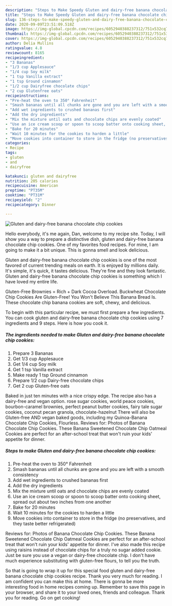 ```yaml
---
description: "Steps to Make Speedy Gluten and dairy-free banana chocolate chip cookies"
title: "Steps to Make Speedy Gluten and dairy-free banana chocolate chip cookies"
slug: 136-steps-to-make-speedy-gluten-and-dairy-free-banana-chocolate-chip-cookies
date: 2020-09-09T23:51:09.518Z
image: https://img-global.cpcdn.com/recipes/6052940388237312/751x532cq70/gluten-and-dairy-free-banana-chocolate-chip-cookies-recipe-main-photo.jpg
thumbnail: https://img-global.cpcdn.com/recipes/6052940388237312/751x532cq70/gluten-and-dairy-free-banana-chocolate-chip-cookies-recipe-main-photo.jpg
cover: https://img-global.cpcdn.com/recipes/6052940388237312/751x532cq70/gluten-and-dairy-free-banana-chocolate-chip-cookies-recipe-main-photo.jpg
author: Delia Mullins
ratingvalue: 4.8
reviewcount: 8165
recipeingredient:
- "3 Bananas"
- "1/3 cup Applesauce"
- "1/4 cup Soy milk"
- "1 tsp Vanilla extract"
- "1 tsp Ground cinnamon"
- "1/2 cup Dairyfree chocolate chips"
- "2 cup Glutenfree oats"
recipeinstructions:
- "Pre-heat the oven to 350° Fahrenheit"
- "Smash bananas until all chunks are gone and you are left with a smooth consistency"
- "Add wet ingredients to crushed bananas first"
- "Add the dry ingredients"
- "Mix the mixture until oats and chocolate chips are evenly coated"
- "Use an ice cream scoop or spoon to scoop batter onto cooking sheet, spread out about two inches from one another"
- "Bake for 20 minutes"
- "Wait 10 minutes for the cookies to harden a little"
- "Move cookies into container to store in the fridge (no preservatives, and they taste better refrigerated)"
categories:
- Recipe
tags:
- gluten
- and
- dairyfree

katakunci: gluten and dairyfree 
nutrition: 205 calories
recipecuisine: American
preptime: "PT35M"
cooktime: "PT31M"
recipeyield: "2"
recipecategory: Dinner

---
```



![Gluten and dairy-free banana chocolate chip cookies](https://img-global.cpcdn.com/recipes/6052940388237312/751x532cq70/gluten-and-dairy-free-banana-chocolate-chip-cookies-recipe-main-photo.jpg)

Hello everybody, it's me again, Dan, welcome to my recipe site. Today, I will show you a way to prepare a distinctive dish, gluten and dairy-free banana chocolate chip cookies. One of my favorites food recipes. For mine, I am going to make it a bit unique. This is gonna smell and look delicious.

Gluten and dairy-free banana chocolate chip cookies is one of the most favored of current trending meals on earth. It is enjoyed by millions daily. It's simple, it's quick, it tastes delicious. They're fine and they look fantastic. Gluten and dairy-free banana chocolate chip cookies is something which I have loved my entire life.

Gluten-Free Brownies = Rich + Dark Cocoa Overload. Buckwheat Chocolate Chip Cookies Are Gluten-Free! You Won&#39;t Believe This Banana Bread Is. These chocolate chip banana cookies are soft, chewy, and delicious.


To begin with this particular recipe, we must first prepare a few ingredients. You can cook gluten and dairy-free banana chocolate chip cookies using 7 ingredients and 9 steps. Here is how you cook it.

<!--inarticleads1-->

##### The ingredients needed to make Gluten and dairy-free banana chocolate chip cookies:

1. Prepare 3 Bananas
1. Get 1/3 cup Applesauce
1. Get 1/4 cup Soy milk
1. Get 1 tsp Vanilla extract
1. Make ready 1 tsp Ground cinnamon
1. Prepare 1/2 cup Dairy-free chocolate chips
1. Get 2 cup Gluten-free oats


Baked in just ten minutes with a nice crispy edge. The recipe also has a dairy-free and vegan option. rose sugar cookies, world peace cookies, bourbon-caramel brownies, perfect peanut butter cookies, fairy tale sugar cookies, coconut pecan granola, chocolate-hazelnut There will also be Gluten-free AND vegan baked goods, including my Quinoa-Banana Chocolate Chip Cookies, Flourless. Reviews for: Photos of Banana Chocolate Chip Cookies. These Banana Sweetened Chocolate Chip Oatmeal Cookies are perfect for an after-school treat that won&#39;t ruin your kids&#39; appetite for dinner. 

<!--inarticleads2-->

##### Steps to make Gluten and dairy-free banana chocolate chip cookies:

1. Pre-heat the oven to 350° Fahrenheit
1. Smash bananas until all chunks are gone and you are left with a smooth consistency
1. Add wet ingredients to crushed bananas first
1. Add the dry ingredients
1. Mix the mixture until oats and chocolate chips are evenly coated
1. Use an ice cream scoop or spoon to scoop batter onto cooking sheet, spread out about two inches from one another
1. Bake for 20 minutes
1. Wait 10 minutes for the cookies to harden a little
1. Move cookies into container to store in the fridge (no preservatives, and they taste better refrigerated)


Reviews for: Photos of Banana Chocolate Chip Cookies. These Banana Sweetened Chocolate Chip Oatmeal Cookies are perfect for an after-school treat that won&#39;t ruin your kids&#39; appetite for dinner. I&#39;ve also made this recipe using raisins instead of chocolate chips for a truly no sugar added cookie. Just be sure you use a vegan or dairy-free chocolate chip. I don&#39;t have much experience substituting with gluten-free flours, to tell you the truth. 

So that is going to wrap it up for this special food gluten and dairy-free banana chocolate chip cookies recipe. Thank you very much for reading. I am confident you can make this at home. There is gonna be more interesting food in home recipes coming up. Remember to save this page in your browser, and share it to your loved ones, friends and colleague. Thank you for reading. Go on get cooking!
